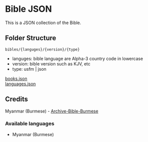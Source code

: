 # Bible JSON

This is a JSON collection of the Bible.

## Folder Structure

`bibles/{languges}/{version}/{type}`

- languges: bible language are Alpha-3 country code in lowercase
- version: bible version such as KJV, etc
- type: usfm | json

[books.json](bible/books.json)<br/>
[languages.json](bible/languages.json)

## Credits

Myanmar (Burmese) - [Archive-Bible-Burmese](https://github.com/digitalbiblesociety/Archive-Bible-Burmese)

### Available languages

- Myanmar (Burmese)
